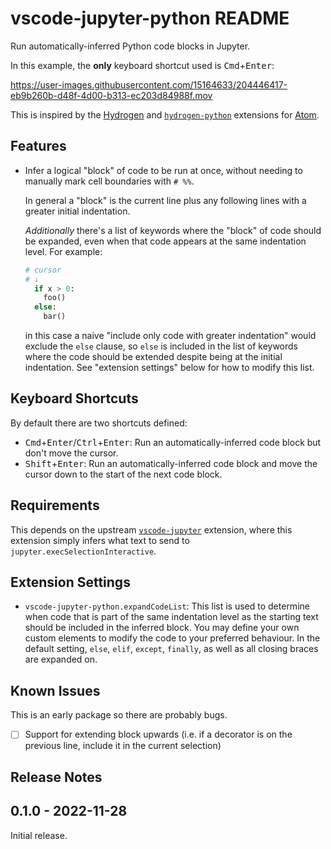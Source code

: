 # vscode-jupyter-python README

Run automatically-inferred Python code blocks in Jupyter.

In this example, the **only** keyboard shortcut used is <kbd>Cmd</kbd>+<kbd>Enter</kbd>:

https://user-images.githubusercontent.com/15164633/204446417-eb9b260b-d48f-4d00-b313-ec203d84988f.mov

This is inspired by the [Hydrogen](https://github.com/nteract/hydrogen) and [`hydrogen-python`](https://github.com/nikitakit/hydrogen-python) extensions for [Atom](https://github.com/atom/atom/).

## Features

- Infer a logical "block" of code to be run at once, without needing to manually mark cell boundaries with `# %%`.

  In general a "block" is the current line plus any following lines with a greater initial indentation.

  _Additionally_ there's a list of keywords where the "block" of code should be expanded, even when that code appears at the same indentation level. For example:

  ```py
  # cursor
  # ↓
    if x > 0:
      foo()
    else:
      bar()
  ```

  in this case a naive "include only code with greater indentation" would exclude the `else` clause, so `else` is included in the list of keywords where the code should be extended despite being at the initial indentation. See "extension settings" below for how to modify this list.

## Keyboard Shortcuts

By default there are two shortcuts defined:

- <kbd>Cmd</kbd>+<kbd>Enter</kbd>/<kbd>Ctrl</kbd>+<kbd>Enter</kbd>: Run an automatically-inferred code block but don't move the cursor.
- <kbd>Shift</kbd>+<kbd>Enter</kbd>: Run an automatically-inferred code block and move the cursor down to the start of the next code block.

## Requirements

This depends on the upstream [`vscode-jupyter`](https://github.com/microsoft/vscode-jupyter) extension, where this extension simply infers what text to send to `jupyter.execSelectionInteractive`.

## Extension Settings

- `vscode-jupyter-python.expandCodeList`: This list is used to determine when code that is part of the same indentation level as the starting text should be included in the inferred block. You may define your own custom elements to modify the code to your preferred behaviour. In the default setting, `else`, `elif`, `except`, `finally`, as well as all closing braces are expanded on.

## Known Issues

This is an early package so there are probably bugs.

- [ ] Support for extending block upwards (i.e. if a decorator is on the previous line, include it in the current selection)

## Release Notes

## 0.1.0 - 2022-11-28

Initial release.
